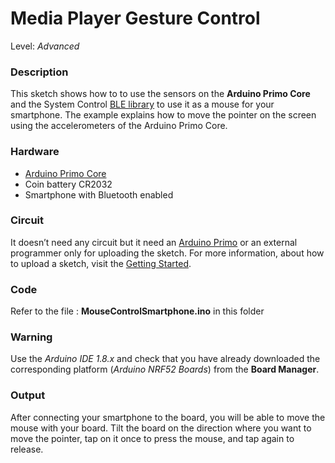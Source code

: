 # Media Player Gesture Control

Level: *Advanced*

### Description

This sketch shows how to to use the sensors on the **Arduino Primo Core** and the System Control [BLE library](http://www.arduino.org/learning/reference/blehttp://www.arduino.org/learning/reference/ble)
to use it as a mouse for your smartphone. 
The example explains how to move the pointer on the screen using the accelerometers of the Arduino Primo Core.

### Hardware

- [Arduino Primo Core](http://www.arduino.org/products/boards/arduino-primo-core)
- Coin battery CR2032
- Smartphone with Bluetooth enabled

### Circuit

It doesn’t need any circuit but it need an [Arduino Primo](http://www.arduino.org/products/boards/arduino-primo) 
or an external programmer only  for uploading the sketch. 
For more information, about how to upload a sketch, visit the [Getting Started](http://www.arduino.org/learning/getting-started/getting-started-with-arduino-primo-core).

### Code

Refer to the file : **MouseControlSmartphone.ino** in this folder

### Warning

Use the *Arduino IDE 1.8.x* and check that you have already downloaded the corresponding platform (*Arduino NRF52 Boards*) 
from the **Board Manager**.

### Output

After connecting your smartphone to the board, you will be able to move the mouse with your board.
Tilt the board on the direction where you want to move the pointer, tap on it once to press the mouse, 
and tap again to release.


